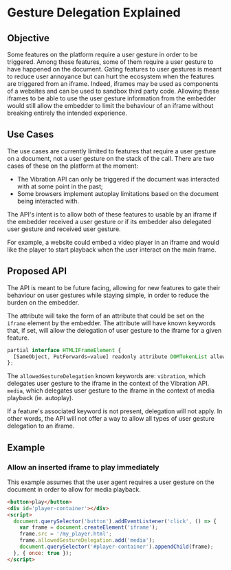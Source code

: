 # Gesture Delegation Explained

## Objective
Some features on the platform require a user gesture in order to be triggered. Among these features, some of them require a
user gesture to have happened on the document. Gating features to user gestures is meant to reduce user annoyance but can
hurt the ecosystem when the features are triggered from an iframe. Indeed, iframes may be used as components of a websites
and can be used to sandbox third party code. Allowing these iframes to be able to use the user gesture information from the
embedder would still allow the embedder to limit the behaviour of an iframe without breaking entirely the intended
experience.

## Use Cases
The use cases are currently limited to features that require a user gesture on a document, not a user gesture on the stack of
the call. There are two cases of these on the platform at the moment:
- The Vibration API can only be triggered if the document was interacted with at some point in the past;
- Some browsers implement autoplay limitations based on the document being interacted with.

The API's intent is to allow both of these features to usable by an iframe if the embedder received a user gesture or if its
embedder also delegated user gesture and received user gesture.

For example, a website could embed a video player in an iframe and would like the player to start playback when the user
interact on the main frame.

## Proposed API
The API is meant to be future facing, allowing for new features to gate their behaviour on user gestures while staying
simple, in order to reduce the burden on the embedder.

The attribute will take the form of an attribute that could be set on the `iframe` element by the embedder. The attribute
will have known keywords that, if set, will allow the delegation of user gesture to the iframe for a given feature.

```javascript
partial interface HTMLIFrameElement {
  [SameObject, PutForwards=value] readonly attribute DOMTokenList allowedGestureDelegation;
};
```

The `allowedGestureDelegation` known keywords are:
`vibration`, which delegates user gesture to the iframe in the context of the Vibration API.
`media`, which delegates user gesture to the iframe in the context of media playback (ie. autoplay).

If a feature's associated keyword is not present, delegation will not apply. In other words, the API will not offer a way to
allow all types of user gesture delegation to an iframe.

## Example

### Allow an inserted iframe to play immediately

This example assumes that the user agent requires a user gesture on the document in order to allow for media playback.

```html
<button>play</button>
<div id='player-container'></div>
<script>
  document.querySelector('button').addEventListener('click', () => {
    var frame = document.createElement('iframe');
    frame.src = '/my_player.html';
    frame.allowedGestureDelegation.add('media');
    document.querySelector('#player-container').appendChild(frame);
  }, { once: true });
</script>
```
